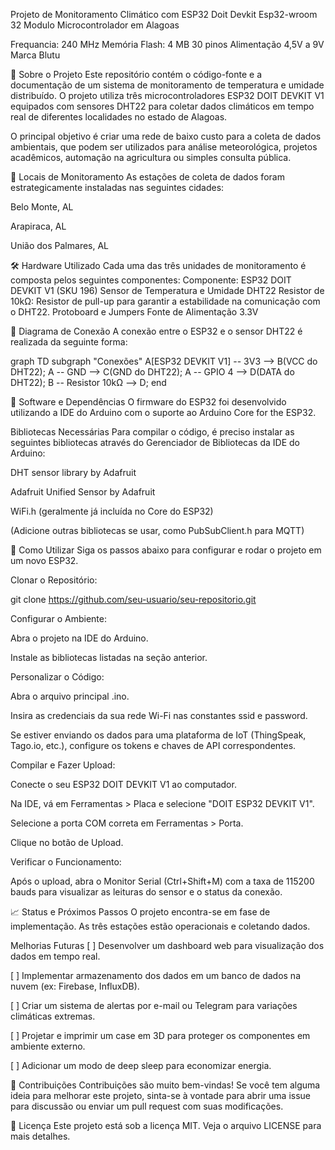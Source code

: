 Projeto de Monitoramento Climático com ESP32 Doit Devkit Esp32-wroom 32 Modulo Microcontrolador em Alagoas

Frequancia: 240 MHz
Memória Flash: 4 MB
30 pinos
Alimentação 4,5V a 9V
Marca Blutu

📖 Sobre o Projeto
Este repositório contém o código-fonte e a documentação de um sistema de monitoramento de temperatura e umidade distribuído. O projeto utiliza três microcontroladores ESP32 DOIT DEVKIT V1 equipados com sensores DHT22 para coletar dados climáticos em tempo real de diferentes localidades no estado de Alagoas.

O principal objetivo é criar uma rede de baixo custo para a coleta de dados ambientais, que podem ser utilizados para análise meteorológica, projetos acadêmicos, automação na agricultura ou simples consulta pública.

📍 Locais de Monitoramento
As estações de coleta de dados foram estrategicamente instaladas nas seguintes cidades:

Belo Monte, AL

Arapiraca, AL

União dos Palmares, AL

🛠️ Hardware Utilizado
Cada uma das três unidades de monitoramento é composta pelos seguintes componentes:
Componente: ESP32 DOIT DEVKIT V1 (SKU 196)
Sensor de Temperatura e Umidade DHT22 
Resistor de 10kΩ: Resistor de pull-up para garantir a estabilidade na comunicação com o DHT22.
Protoboard e Jumpers
Fonte de Alimentação 3.3V

🔌 Diagrama de Conexão
A conexão entre o ESP32 e o sensor DHT22 é realizada da seguinte forma:

graph TD
    subgraph "Conexões"
        A[ESP32 DEVKIT V1] -- 3V3 --> B(VCC do DHT22);
        A -- GND --> C(GND do DHT22);
        A -- GPIO 4 --> D(DATA do DHT22);
        B -- Resistor 10kΩ --> D;
    end

🔧 Software e Dependências
O firmware do ESP32 foi desenvolvido utilizando a IDE do Arduino com o suporte ao Arduino Core for the ESP32.

Bibliotecas Necessárias
Para compilar o código, é preciso instalar as seguintes bibliotecas através do Gerenciador de Bibliotecas da IDE do Arduino:

DHT sensor library by Adafruit

Adafruit Unified Sensor by Adafruit

WiFi.h (geralmente já incluída no Core do ESP32)

(Adicione outras bibliotecas se usar, como PubSubClient.h para MQTT)

🚀 Como Utilizar
Siga os passos abaixo para configurar e rodar o projeto em um novo ESP32.

Clonar o Repositório:

git clone https://github.com/seu-usuario/seu-repositorio.git

Configurar o Ambiente:

Abra o projeto na IDE do Arduino.

Instale as bibliotecas listadas na seção anterior.

Personalizar o Código:

Abra o arquivo principal .ino.

Insira as credenciais da sua rede Wi-Fi nas constantes ssid e password.

Se estiver enviando os dados para uma plataforma de IoT (ThingSpeak, Tago.io, etc.), configure os tokens e chaves de API correspondentes.

Compilar e Fazer Upload:

Conecte o seu ESP32 DOIT DEVKIT V1 ao computador.

Na IDE, vá em Ferramentas > Placa e selecione "DOIT ESP32 DEVKIT V1".

Selecione a porta COM correta em Ferramentas > Porta.

Clique no botão de Upload.

Verificar o Funcionamento:

Após o upload, abra o Monitor Serial (Ctrl+Shift+M) com a taxa de 115200 bauds para visualizar as leituras do sensor e o status da conexão.

📈 Status e Próximos Passos
O projeto encontra-se em fase de implementação. As três estações estão operacionais e coletando dados.

Melhorias Futuras
[ ] Desenvolver um dashboard web para visualização dos dados em tempo real.

[ ] Implementar armazenamento dos dados em um banco de dados na nuvem (ex: Firebase, InfluxDB).

[ ] Criar um sistema de alertas por e-mail ou Telegram para variações climáticas extremas.

[ ] Projetar e imprimir um case em 3D para proteger os componentes em ambiente externo.

[ ] Adicionar um modo de deep sleep para economizar energia.

🤝 Contribuições
Contribuições são muito bem-vindas! Se você tem alguma ideia para melhorar este projeto, sinta-se à vontade para abrir uma issue para discussão ou enviar um pull request com suas modificações.

📄 Licença
Este projeto está sob a licença MIT. Veja o arquivo LICENSE para mais detalhes.
